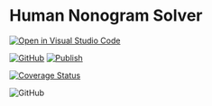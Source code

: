 # Human Nonogram Solver

[![Open in Visual Studio Code](https://img.shields.io/static/v1?logo=visualstudiocode&label=&message=Open%20in%20Visual%20Studio%20Code&labelColor=2c2c32&color=007acc&logoColor=007acc)](https://open.vscode.dev/hughlett/human-nonogram-solver)

[![GitHub](https://github.com/hughlett/human-nonogram-solver/actions/workflows/ci.yml/badge.svg)](https://github.com/hughlett/human-nonogram-solver/actions/workflows/ci.yml)
[![Publish](https://github.com/hughlett/human-nonogram-solver/actions/workflows/publish.yml/badge.svg)](https://github.com/hughlett/human-nonogram-solver/actions/workflows/publish.yml)

[![Coverage Status](https://coveralls.io/repos/github/hughlett/human-nonogram-solver/badge.svg?branch=main)](https://coveralls.io/github/hughlett/human-nonogram-solver?branch=main)

![GitHub](https://img.shields.io/github/license/hughlett/human-nonogram-solver)
